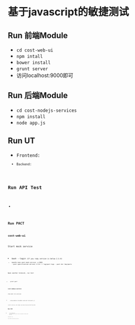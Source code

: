 # 基于javascript的敏捷测试

##  Run 前端Module
* <code>cd cost-web-ui</code>
* <code>npm intall</code>
* <code>bower install</code>
* <code>grunt server</code>
* 访问localhost:9000即可

## Run 后端Module
* <code>cd cost-nodejs-services</code>
* <code>npm install</code>
* <code>node app.js</code>

## Run UT
* <code>Frontend: <code>
* <code>Backend:<code>

## Run API Test
* <code>  <code>

## Run PACT
### cost-web-ui
Start mock service 
* <code>bash --login <code>(If you ruby version is below 2.3.0)
* <code>bundle exec pact-mock-service -p 9001 --pact-specification-version 2.0.0 -l log/pact.logs --pact-dir tmp/pacts <code>

Open another terminal, run test
* <code>grunt pact <code>

### cost-nodejs-service
stop mock
run services
* <code>./node_modules/.bin/babel-node pact-test/pacts.js <code>

restart services
/cost-nodejs-services/scripts/controllers/auth

## Run E2E
* <code>cd cost-web-test<code>
* <code>./node_modules/grunt-protractor-runner/scripts/webdriver-manager-update <code>
* <code>grunt e2e-local<code>

change path of img 

node cucumber-test/features/tools/diff.js






